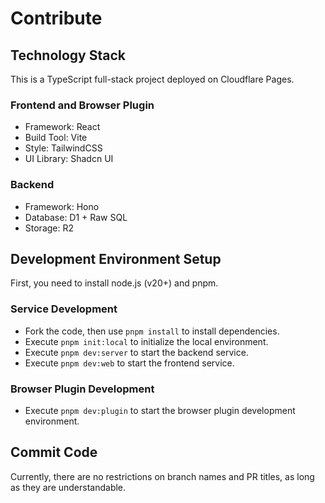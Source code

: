 # Contribute

## Technology Stack

This is a TypeScript full-stack project deployed on Cloudflare Pages.

### Frontend and Browser Plugin

- Framework: React
- Build Tool: Vite
- Style: TailwindCSS
- UI Library: Shadcn UI

### Backend

- Framework: Hono
- Database: D1 + Raw SQL
- Storage: R2

## Development Environment Setup

First, you need to install node.js (v20+) and pnpm.

### Service Development

- Fork the code, then use `pnpm install` to install dependencies.
- Execute `pnpm init:local` to initialize the local environment.
- Execute `pnpm dev:server` to start the backend service.
- Execute `pnpm dev:web` to start the frontend service.

### Browser Plugin Development

- Execute `pnpm dev:plugin` to start the browser plugin development environment.

## Commit Code

Currently, there are no restrictions on branch names and PR titles, as long as they are understandable.